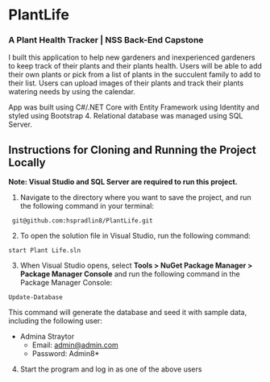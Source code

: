 # PlantLife
### A Plant Health Tracker | NSS Back-End Capstone

I built this application to help new gardeners and inexperienced gardeners to keep track of their plants and their plants health. Users will be able to add their own plants or pick from a list of plants in the succulent family to add to their list. Users can upload images of their plants and track their plants watering needs by using the calendar.   

App was built using C#/.NET Core with Entity Framework using Identity and styled using Bootstrap 4. Relational database was managed using SQL Server.

## Instructions for Cloning and Running the Project Locally
**Note: Visual Studio and SQL Server are required to run this project.**

1. Navigate to the directory where you want to save the project, and run the following command in your terminal:
```
 git@github.com:hspradlin8/PlantLife.git
```
2. To open the solution file in Visual Studio, run the following command: 
```
start Plant Life.sln
```
3. When Visual Studio opens, select **Tools > NuGet Package Manager > Package Manager Console** and run the following command in the Package Manager Console: 
```
Update-Database
```
This command will generate the database and seed it with sample data, including the following user:
* Admina Straytor
  * Email: admin@admin.com
  * Password: Admin8*

4. Start the program and log in as one of the above users
